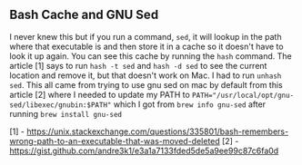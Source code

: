 Bash Cache and GNU Sed
---

I never knew this but if you run a command, `sed`, it will lookup in the path where
that executable is and then store it in a cache so it doesn't have to look it up
again.  You can see this cache by running the `hash` command.  The article [1] says
to run `hash -t sed` and `hash -d sed` to see the current location and remove it, but
that doesn't work on Mac.  I had to run `unhash sed`.  This all came from trying to
use gnu sed on mac by default from this article [2] where I needed to update my PATH
to `PATH="/usr/local/opt/gnu-sed/libexec/gnubin:$PATH"` which I got from
`brew info gnu-sed` after running `brew install gnu-sed`

[1] - https://unix.stackexchange.com/questions/335801/bash-remembers-wrong-path-to-an-executable-that-was-moved-deleted
[2] - https://gist.github.com/andre3k1/e3a1a7133fded5de5a9ee99c87c6fa0d
